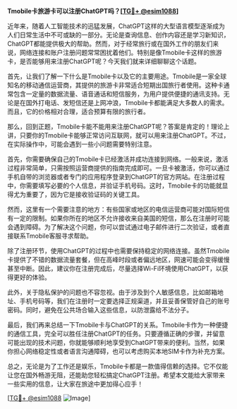 **Tmobile卡旅游卡可以注册ChatGPT吗？[[TG💪+ @esim1088](https://t.me/s/esim1088)]**

近年来，随着人工智能技术的迅猛发展，ChatGPT这样的大型语言模型逐渐成为人们日常生活中不可或缺的一部分。无论是查询信息、创作内容还是学习新知识，ChatGPT都能提供极大的帮助。然而，对于经常旅行或在国外工作的朋友们来说，网络连接和账户注册问题常常困扰着他们。特别是像Tmobile卡这样的旅游卡，是否能够用来注册ChatGPT呢？今天我们就来详细聊聊这个话题。

首先，让我们了解一下什么是Tmobile卡以及它的主要用途。Tmobile是一家全球知名的移动通信运营商，其提供的旅游卡非常适合短期出国旅行者使用。这种卡通常包含一定量的数据流量、语音通话和短信服务，为用户提供便捷的通讯支持。无论是在国外打电话、发短信还是上网冲浪，Tmobile卡都能满足大多数人的需求。而且，它的价格相对合理，适合预算有限的旅行者。

那么，回到正题，Tmobile卡能不能用来注册ChatGPT呢？答案是肯定的！理论上讲，只要你的Tmobile卡能够正常访问互联网，就可以用来注册ChatGPT。不过，在实际操作中，可能会遇到一些小问题需要特别注意。

首先，你需要确保自己的Tmobile卡已经激活并成功连接到网络。一般来说，激活过程非常简单，只需按照运营商提供的指南完成即可。一旦卡被激活，你可以通过手机自带的浏览器或者专门的应用程序登录到ChatGPT的官方网站。在注册过程中，你需要填写必要的个人信息，并验证手机号码。这时，Tmobile卡的功能就显得尤为重要了，因为它是接收验证码的关键工具。

然而，这里有一个需要注意的地方：有些国家或地区的电信运营商可能对国际短信有一定的限制。如果你所在的地区不允许接收来自美国的短信，那么在注册时可能会遇到障碍。为了解决这个问题，你可以尝试通过电子邮件进行二次验证，或者直接联系Tmobile客服寻求帮助。

除了注册环节，使用ChatGPT的过程中也需要保持稳定的网络连接。虽然Tmobile卡提供了不错的数据流量套餐，但在高峰时段或者偏远地区，网速可能会变得缓慢甚至中断。因此，建议你在注册完成后，尽量选择Wi-Fi环境使用ChatGPT，以获得更好的体验。

此外，关于隐私保护的问题也不容忽视。由于涉及到个人敏感信息，比如邮箱地址、手机号码等，我们在注册时一定要选择正规渠道，并且妥善保管好自己的账号密码。同时，避免在公共场合输入这些信息，以防泄露给不法分子。

最后，我们再来总结一下Tmobile卡与ChatGPT的关系。Tmobile卡作为一种便捷的通信工具，完全可以胜任注册ChatGPT的任务。只要遵循正确的步骤，并留意可能出现的技术问题，你就能够顺利地享受到ChatGPT带来的便利。当然，如果你担心网络稳定性或者语言沟通障碍，也可以考虑购买本地SIM卡作为补充方案。

总之，无论是为了工作还是娱乐，Tmobile卡都是一款值得信赖的选择。它不仅能让您在国外畅游无阻，还能助您轻松搞定ChatGPT注册。希望本文能给大家带来一些实用的信息，让大家在旅途中更加得心应手！

[[TG💪+ @esim1088](https://t.me/s/esim1088) ![Image](https://i.postimg.cc/4NQfJmqS/Snipaste-2025-05-13-00-14-12.png)]